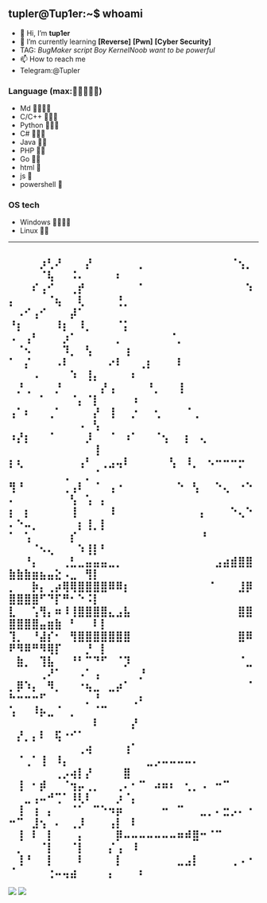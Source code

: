 ## tupler@Tup1er:~$ whoami
- 👋 Hi, I’m **tup1er**
- 🌱 I’m currently learning **[Reverse]** **[Pwn]** **[Cyber Security]**
- TAG: *BugMaker* *script Boy* *KernelNoob want to be powerful*
- 📫 How to reach me 
- Telegram:@Tupler
### Language (max:🌟🌟🌟🌟🌟)
- Md     🌟🌟🌟🌟
- C/C++  🌟🌟🌟
- Python 🌟🌟🌟
- C#     🌟🌟🌟
- Java   🌟🌟
- PHP    🌟🌟
- Go     🌟🌟
- html   🌟
- js     🌟
- powershell 🌟
### OS tech
- Windows 🌟🌟🌟🌟
- Linux   🌟🌟
---------------------------------------------------------------

⠀⠀⠀⠀⡰⢃⠜⠀⠀⠀⡜⠀⠀⠀⠀⠀⠀⡀⠀⠀⠀⠀⠀⠀⠀⠀⠀⠀⠀⠈⢢⡀⠀⠀⠀⠀⠈⢧⠀⠀⠨⠄⠀⠀⠀⠀⠆⠀⠀⠀
⠀⠀⠀⠎⢠⠊⠀⠀⢀⡞⠀⠀⠀⠀⠀⠀⠀⠁⠀⠀⠀⠀⠀⠀⠀⠀⠀⠀⠀⠀⠀⠱⡄⠀⠀⠀⠀⠈⢦⠀⠀⢇⠀⠀⠀⠀⢘⡀⠀⠀
⠀⠠⠊⢠⠊⠀⠀⠀⡼⠁⠀⠀⠀⠀⠀⠀⠀⠀⠀⠀⠀⠀⠀⠀⠀⠀⠀⠀⠀⠀⠀⠀⠘⡆⠀⠀⠀⠀⠸⡆⠀⠸⡀⠀⠀⠀⠈⡅⠀⠀
⠠⠀⢠⠃⠀⠀⠀⡰⠁⠀⠀⠀⠀⠀⡀⠀⠀⠀⠀⠀⠀⠈⡀⠀⠀⠀⠀⠀⠀⠀⠀⠀⠀⠈⠢⠀⠀⠀⠀⠹⡀⠀⢣⠀⠀⠀⠀⢰⠀⠀
⠁⠀⡌⠀⠀⠀⠠⠇⠀⠀⠀⠀⠀⠔⠇⠀⠀⢀⡆⠀⠀⠀⠇⠀⠀⠀⠀⠀⠀⠀⠀⠀⠀⠀⠀⠠⠀⠀⠀⠀⠱⠀⢸⡄⠀⠀⠀⠀⠆⠀
⠀⡘⢀⠀⠀⠀⡘⠀⠀⠀⠀⠀⡜⢠⠀⠀⠀⠀⠘⡀⠀⠀⢸⠀⠀⠀⠀⠀⠀⠀⠀⠀⠀⠀⠀⠀⠁⠀⠀⠀⠈⡄⠈⡇⠀⠀⠀⠀⠰⠀
⢠⠁⠆⠀⠀⢀⠁⠀⠀⠀⠀⡜⠀⢸⠀⠀⡐⠀⠀⢂⠀⠀⠀⠈⢀⠀⠀⠀⠀⠀⠀⠀⠀⠀⠀⠀⠀⠀⠀⠀⠀⠠⠀⢣⠀⠀⠀⠀⠀⠀
⠰⡜⡆⠀⠀⠈⠀⠀⠀⠀⡸⠀⠀⠈⠀⠰⠁⠀⠀⠈⢢⠀⠀⡆⠀⢄⠀⠀⠀⠀⠀⠀⠀⠀⠀⠀⠀⠀⠀⠀⠀⠀⠀⢸⠀⠀⠀⠀⠀⠀
⡆⢆⠀⠀⠀⠀⠀⠀⠀⢠⠃⠀⢀⣠⢤⠇⠀⠀⠀⠀⠀⢣⠀⠸⡀⠀⠢⠒⠒⠒⡒⠀⠀⠀⠀⠀⠀⠀⠀⢀⠀⠀⡀⠈⠀⠀⠀⠀⠀⠀
⢻⠘⠀⠀⠀⠀⠀⢀⢠⠇⠀⠈⠀⢠⠐⠀⠀⠀⠀⠀⠀⠀⠑⠀⢣⠀⠀⠑⢄⠀⠐⠑⠄⠀⠀⠀⠀⠀⠀⠀⢣⠀⢡⠀⡄⠀⠀⠀⠀⠀
⡆⠀⡆⠀⠀⠀⠀⠀⢸⠀⠀⠀⠀⠸⠀⠀⠀⠀⠀⠀⠀⠀⠀⠀⠀⡄⠀⠀⠀⠑⢄⠑⠄⠑⠤⡀⠀⠀⠀⠀⠀⡆⢸⡀⡇⠀⠀⠀⠀⠀
⠁⠀⢡⠀⠀⠀⠀⠀⡎⠀⠀⠀⠀⠀⠀⠀⠀⠀⠀⠀⠀⠀⠀⠀⠀⠘⠀⠀⠀⠀⠀⠀⠀⠀⠀⠈⠢⢄⠀⠀⠀⠱⢸⡇⠃⠀⠀⠀⠀⠀
⠀⠀⠘⡄⠀⠀⠀⢀⣃⣀⣤⣤⣤⣀⡀⠀⠀⠀⠀⠀⠀⠀⠀⠀⠀⠀⠀⣠⣴⣾⣿⣿⣷⣷⣷⣶⣦⣤⣕⠠⣀⠀⢻⡇⠀⠀⠀⠀⠀⠀
⡀⠀⠀⡷⡄⢀⡴⢿⢿⣿⣿⣿⣿⠿⠿⡆⠀⠀⠀⠀⠀⠀⠀⠀⠀⠀⠈⠀⠀⠀⣸⡿⣿⣿⣿⣿⠋⠙⡏⠛⠂⠑⠨⡇⠀⠀⠀⠀⠀⠀
⣇⠀⠀⢡⢻⡄⠶⠸⢸⣿⣿⣿⣿⣄⣠⣧⠀⠀⠀⠀⠀⠀⠀⠀⠀⠀⠀⠀⠀⠀⣿⣿⣿⣿⣿⣿⣤⣶⣷⠀⠃⠀⠀⠇⡇⠀⠀⠀⠀⠀
⢹⡀⠀⠘⣼⡎⠂⠀⢻⣿⣿⣿⣿⣿⣿⣿⠀⠀⠀⠀⠀⠀⠀⠀⠀⠀⠀⠀⠀⠀⣿⠿⠟⠻⠿⠛⠻⢿⡏⠀⠀⠀⡘⠀⡇⠀⠀⠀⠀⠀
⠀⣷⡀⠀⢹⣧⠀⠀⠘⠃⠉⠙⠋⠀⠈⡹⠀⠀⠀⠀⠀⠀⠀⠀⠀⠀⠀⠀⠀⠀⠈⣀⠀⠀⠀⠀⢀⠜⠁⠀⠀⠠⠁⢠⠀⠀⠀⠀⠀⡘
⡀⡿⠱⡄⠀⠻⡀⠀⠀⠐⢦⣀⠀⣀⡴⠁⠀⠀⠀⠀⠀⠀⠀⠀⠀⠀⠀⠀⠀⠀⠀⠈⠓⠒⠒⠒⠋⠀⠀⠀⠀⠀⡀⠘⠀⠀⠀⠀⢀⠆
⢡⠀⠀⠸⡦⣀⠈⠀⡀⠀⠀⠈⠉⠀⠀⠀⠀⠀⠀⠀⠀⠀⠀⠀⠀⠀⠀⠀⠀⠀⠀⠀⠀⠀⠀⠀⠀⠀⠀⠀⠀⠀⠀⠇⠀⠀⠀⠀⡜⠀
⠀⡜⡀⡄⠇⠀⢯⠐⠊⠁⠀⠀⠀⠀⠀⠀⠀⠀⠀⠀⠀⠀⠀⠀⠀⠀⠀⠀⠀⠀⠀⠀⠀⠀⠀⠀⠀⠀⠀⠀⠀⢀⢴⠀⠀⠀⠀⢰⠁⠀
⠀⠈⢀⠁⢸⠀⠸⡄⠀⠀⠀⠀⠀⠀⠀⠀⠀⠀⣀⡠⠤⠤⠤⠤⠄⠀⠀⠀⠀⠀⠀⠀⠀⠀⠀⠀⠀⠀⢀⡠⢴⡇⡜⠀⠀⠀⠀⣿⠀⠀
⠀⢸⠀⠂⡾⠀⠀⠈⢲⡤⢀⡀⠀⠀⢀⠄⠂⠉⠀⠴⠶⠆⠀⢂⡀⠠⠀⠒⠉⠀⠀⠀⠀⠀⣀⢠⠤⠚⢉⠁⠸⢇⠇⠀⠀⠀⡰⠈⡄⠀
⠀⢸⠀⢰⠀⡄⠀⠀⠈⠁⠀⠉⠑⠲⡶⠀⠀⠀⠀⠀⠒⠀⠉⠀⠀⣀⡀⠄⣒⡠⠄⠐⠒⠉⠀⣸⢢⠀⠄⠀⢀⡸⠀⠀⠀⢠⡇⠀⠇⠀
⠀⢸⠀⠇⠀⡇⠀⠀⠀⡄⠀⠀⠀⠀⡿⠤⠤⠤⠤⠤⠤⠤⠶⠾⣿⠒⠈⠉⠀⠀⠀⠀⠀⡀⠀⠀⠈⡇⠀⠀⠈⡇⠀⠀⠀⡌⢠⠀⠸⠀
⠀⢸⠘⠀⠀⡇⠀⠀⠀⠇⠀⠀⠀⠀⡇⠀⠀⠀⠀⠀⠀⠀⣀⣠⡇⠀⠀⠀⠀⢀⠠⠐⠈⠀⠀⠀⠀⢐⠤⢤⣴⠀⠀⠀⠀⡄⠀⠀⠀⠆
----------------------------------------------------------------
<img src="https://github-readme-streak-stats.herokuapp.com/?user=Tupler&theme=light" />
<img src="https://github-readme-stats.vercel.app/api?username=Tupler&show_icons=true&hide_border=false&count_private=false&include_all_commits=true" />
<!---
Tupler/Tupler is a ✨ special ✨ repository because its `README.md` (this file) appears on your GitHub profile.
You can click the Preview link to take a look at your changes.
--->
